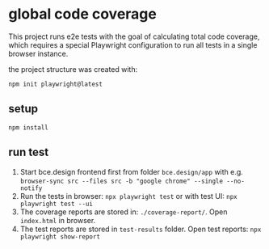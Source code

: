 # global code coverage

This project runs e2e tests with the goal of calculating total code coverage, which requires a special Playwright configuration to run all tests in a single browser instance.

the project structure was created with:

`npm init playwright@latest`

## setup 

`npm install`

## run test

1. Start bce.design frontend first from folder `bce.design/app` with e.g. `browser-sync src --files src -b "google chrome" --single --no-notify`
2. Run the tests in browser:  `npx playwright test` or with test UI: `npx playwright test --ui`
3. The coverage reports are stored in: `./coverage-report/`. Open `index.html` in browser.
4. The test reports are stored in `test-results` folder. Open test reports: `npx playwright show-report`
